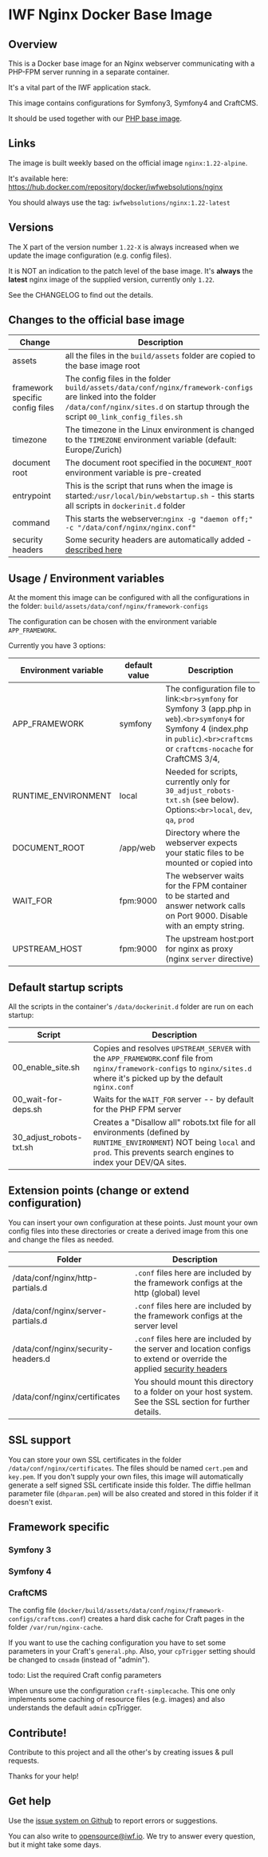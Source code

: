 # IWF Nginx Docker Base Image

## Overview

This is a Docker base image for an Nginx webserver communicating with a PHP-FPM server running in a separate
container.

It's a vital part of the IWF application stack.

This image contains configurations for Symfony3, Symfony4 and CraftCMS.

It should be used together with our [PHP base image](https://hub.docker.com/repository/docker/iwfwebsolutions/phpfpm).


## Links

The image is built weekly based on the official image `nginx:1.22-alpine`.

It's available here: https://hub.docker.com/repository/docker/iwfwebsolutions/nginx

You should always use the tag: `iwfwebsolutions/nginx:1.22-latest`

## Versions

The X part of the version number `1.22-X` is always increased when we update the image configuration (e.g. config files).

It is NOT an indication to the patch level of the base image. It's **always** the **latest** nginx image of the supplied version,
currently only `1.22`.

See the CHANGELOG to find out the details.

## Changes to the official base image

| Change                          | Description                                                                                                                                                                                   |
| ------------------------------- |-----------------------------------------------------------------------------------------------------------------------------------------------------------------------------------------------|
| assets                          | all the files in the `build/assets` folder are copied to the base image root                                                                                                                  |
| framework specific config files | The config files in the folder `build/assets/data/conf/nginx/framework-configs` are linked into the folder `/data/conf/nginx/sites.d` on startup through the script `00_link_config_files.sh` |
| timezone                        | The timezone in the Linux environment is changed to the `TIMEZONE` environment variable (default: Europe/Zurich)                                                                              |
| document root                   | The document root specified in the `DOCUMENT_ROOT` environment variable is pre-created                                                                                                        |
| entrypoint                      | This is the script that runs when the image is started:`/usr/local/bin/webstartup.sh` - this starts all scripts in `dockerinit.d` folder                                                      |
| command                         | This starts the webserver:`nginx -g "daemon off;" -c "/data/conf/nginx/nginx.conf"`                                                                                                           |
| security headers                | Some security headers are automatically added - [described here](security-headers.md)                                                                                                         |

## Usage / Environment variables

At the moment this image can be configured with all the configurations in the folder: `build/assets/data/conf/nginx/framework-configs`

The configuration can be chosen with the environment variable `APP_FRAMEWORK`.

Currently you have 3 options:

| Environment variable | default value | Description                                                                                                                                                                                           |
| -------------------- | ------------- | ----------------------------------------------------------------------------------------------------------------------------------------------------------------------------------------------------- |
| APP_FRAMEWORK        | symfony       | The configuration file to link:`<br>symfony` for Symfony 3 (app.php in `web`).`<br>symfony4` for Symfony 4 (index.php in `public`).`<br>craftcms` or `craftcms-nocache` for CraftCMS 3/4, |
| RUNTIME_ENVIRONMENT  | local         | Needed for scripts, currently only for `30_adjust_robots-txt.sh` (see below). Options:`<br>local`, `dev`, `qa`, `prod`                                                                      |
| DOCUMENT_ROOT        | /app/web      | Directory where the webserver expects your static files to be mounted or copied into                                                                                                                  |
| WAIT_FOR             | fpm:9000      | The webserver waits for the FPM container to be started and answer network calls on Port 9000. Disable with an empty string.                                                                          |
| UPSTREAM_HOST        | fpm:9000      | The upstream host:port for nginx as proxy (nginx `server` directive)                                                                                                                                |

## Default startup scripts

All the scripts in the container's `/data/dockerinit.d` folder are run on each startup:

| Script                  | Description                                                                                                                                                                                   |
| ----------------------- | --------------------------------------------------------------------------------------------------------------------------------------------------------------------------------------------- |
| 00_enable_site.sh       | Copies and resolves `UPSTREAM_SERVER` with the `APP_FRAMEWORK`.conf file from `nginx/framework-configs` to `nginx/sites.d` where it's picked up by the default `nginx.conf`         |
| 00_wait-for-deps.sh     | Waits for the `WAIT_FOR` server -- by default for the PHP FPM server                                                                                                                        |
| 30_adjust_robots-txt.sh | Creates a "Disallow all" robots.txt file for all environments (defined by `RUNTIME_ENVIRONMENT`) NOT being `local` and `prod`. This prevents search engines to index your DEV/QA sites. |

## Extension points (change or extend configuration)

You can insert your own configuration at these points. Just mount your own config files into these directories or create a derived image from this one and change the files as needed.

| Folder                              | Description                                                                                                                                  |
|-------------------------------------|----------------------------------------------------------------------------------------------------------------------------------------------|
| /data/conf/nginx/http-partials.d    | `.conf` files here are included by the framework configs at the http (global) level                                                          |
| /data/conf/nginx/server-partials.d  | `.conf` files here are included by the framework configs at the server level                                                                 |
| /data/conf/nginx/security-headers.d | `.conf` files here are included by the server and location configs to extend or override the applied [security headers](security-headers.md) |
| /data/conf/nginx/certificates       | You should mount this directory to a folder on your host system. See the SSL section for further details.                                    |

## SSL support

You can store your own SSL certificates in the folder `/data/conf/nginx/certificates`. The files should be named `cert.pem` and `key.pem`.
If you don't supply your own files, this image will automatically generate a self signed SSL certificate inside this folder. 
The diffie hellman parameter file (`dhparam.pem`) will be also created and stored in this folder if it doesn't exist.

## Framework specific

### Symfony 3

### Symfony 4

### CraftCMS

The config file (`docker/build/assets/data/conf/nginx/framework-configs/craftcms.conf`) creates a hard disk cache for Craft pages
in the folder `/var/run/nginx-cache`.

If you want to use the caching configuration you have to set some parameters in your Craft's `general.php`.
Also, your `cpTrigger` setting should be changed to `cmsadm` (instead of "admin").

todo: List the required Craft config parameters

When unsure use the configuration `craft-simplecache`. This one only implements some caching of resource files (e.g. images) and also understands the default `admin` cpTrigger.

## Contribute!

Contribute to this project and all the other's by creating issues & pull requests.

Thanks for your help!

## Get help

Use the [issue system on Github](https://github.com/iwf-web/docker-nginx) to report errors or suggestions.

You can also write to opensource@iwf.io. We try to answer every question, but it might take some days.
